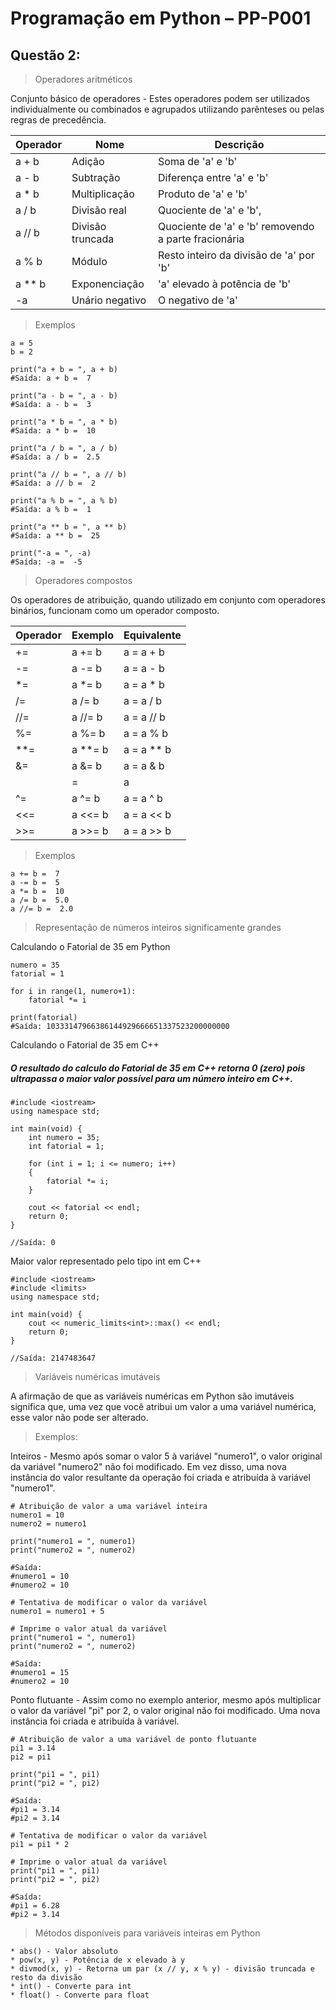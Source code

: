 # Programação em Python – PP-P001

## Questão 2:	
> Operadores aritméticos

Conjunto básico de operadores - Estes operadores podem ser utilizados individualmente ou combinados e agrupados utilizando parênteses ou pelas regras de precedência.

| Operador  | Nome | Descrição |
| ------------- | ------------- | ------------- |
|  a + b  |  Adição  |  Soma de 'a' e 'b'
|  a - b  |  Subtração  |  Diferença entre 'a' e 'b' 
|  a * b  |  Multiplicação  |  Produto de 'a' e 'b'
|  a / b  |  Divisão real  |  Quociente de 'a' e 'b',
|  a // b  |  Divisão truncada  |  Quociente de 'a' e 'b' removendo a parte fracionária
|  a % b  |  Módulo  |  Resto inteiro da divisão de 'a' por 'b'
|  a ** b  |  Exponenciação  |  'a' elevado à potência de 'b'
|  -a  |  Unário negativo  |  O negativo de 'a'

> Exemplos
```
a = 5
b = 2

print("a + b = ", a + b)
#Saída: a + b =  7

print("a - b = ", a - b)
#Saída: a - b =  3

print("a * b = ", a * b)
#Saída: a * b =  10

print("a / b = ", a / b)
#Saída: a / b =  2.5

print("a // b = ", a // b)
#Saída: a // b =  2

print("a % b = ", a % b)
#Saída: a % b =  1

print("a ** b = ", a ** b)
#Saída: a ** b =  25

print("-a = ", -a)
#Saída: -a =  -5
```
> Operadores compostos

Os operadores de atribuição, quando utilizado em conjunto com operadores binários, funcionam como um operador composto.

| Operador  | Exemplo| Equivalente |
| ------------- | ------------- | ------------- |
|  +=  |  a += b  |  a = a + b
|  -=  |  a -= b  |  a = a - b 
|  *=  |  a *= b  |  a = a * b
|  /=  |  a /= b  |  a = a / b
|  //=  |  a //= b  |  a = a // b
|  %=  |  a %= b  |  a = a % b
|  **=  |  a **= b  |  a = a ** b
|  &=  |  a &= b  |  a = a & b
|  |=  |  a |= b  |  a = a | b
|  ^=  |  a ^= b  |  a = a ^ b
|  <<=  |  a <<= b  |  a = a << b
|  >>=  |  a >>= b  |  a = a >> b

> Exemplos
```
a += b =  7
a -= b =  5
a *= b =  10
a /= b =  5.0
a //= b =  2.0
```
> Representação de números inteiros significamente grandes

Calculando o Fatorial de 35 em Python
```
numero = 35
fatorial = 1

for i in range(1, numero+1):
	fatorial *= i

print(fatorial)
#Saída: 10333147966386144929666651337523200000000
```

  

Calculando o Fatorial de 35 em C++

##### O resultado do calculo do Fatorial de 35 em C++ retorna 0 (zero) pois ultrapassa o maior valor possível para um número inteiro em C++.
```
#include <iostream>
using namespace std;

int main(void) {
	int numero = 35;
	int fatorial = 1;

	for (int i = 1; i <= numero; i++)
	{
		fatorial *= i;
	}

	cout << fatorial << endl;
	return 0;
}

//Saída: 0
```
Maior valor representado pelo tipo int em C++
```
#include <iostream>
#include <limits>
using namespace std;	

int main(void) {
	cout << numeric_limits<int>::max() << endl;
	return 0;
}

//Saída: 2147483647
```
> Variáveis numéricas imutáveis

A afirmação de que as variáveis numéricas em Python são imutáveis significa que, uma vez que você atribui um valor a uma variável numérica, esse valor não pode ser alterado. 

> Exemplos:

Inteiros - Mesmo após somar o valor 5 à variável "numero1", o valor original da variável "numero2" não foi modificado. Em vez disso, uma nova instância do valor resultante da operação foi criada e atribuída à variável "numero1".
```
# Atribuição de valor a uma variável inteira
numero1 = 10
numero2 = numero1

print("numero1 = ", numero1)
print("numero2 = ", numero2)

#Saída: 
#numero1 = 10
#numero2 = 10

# Tentativa de modificar o valor da variável
numero1 = numero1 + 5

# Imprime o valor atual da variável
print("numero1 = ", numero1)
print("numero2 = ", numero2)

#Saída: 
#numero1 = 15
#numero2 = 10
```
Ponto flutuante - Assim como no exemplo anterior, mesmo após multiplicar o valor da variável "pi" por 2, o valor original não foi modificado. Uma nova instância foi criada e atribuída à variável.
```
# Atribuição de valor a uma variável de ponto flutuante
pi1 = 3.14
pi2 = pi1

print("pi1 = ", pi1)
print("pi2 = ", pi2)

#Saída: 
#pi1 = 3.14
#pi2 = 3.14

# Tentativa de modificar o valor da variável
pi1 = pi1 * 2

# Imprime o valor atual da variável
print("pi1 = ", pi1)
print("pi2 = ", pi2)

#Saída: 
#pi1 = 6.28
#pi2 = 3.14
```
> Métodos disponíveis para variáveis inteiras em Python
```
* abs() - Valor absoluto
* pow(x, y) - Potência de x elevado à y
* divmod(x, y) - Retorna um par (x // y, x % y) - divisão truncada e resto da divisão
* int() - Converte para int
* float() - Converte para float
```